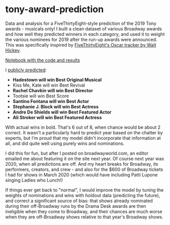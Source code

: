 # tony-award-prediction

Data and analysis for a FiveThirtyEight-style prediction of the 2019 Tony awards - musicals only! I built a clean dataset of various Broadway awards and how well they predicted winners in each category, and used it to weight the various nominees for 2019 after the run-up awards were announced. This was specifically inspired by [FiveThirtyEight's Oscar tracker by Walt Hickey](https://fivethirtyeight.com/features/how-our-oscars-tracker-works/).

[Notebook with the code and results](https://github.com/drsaunders/tony-award-prediction/blob/master/tony-award-prediction.ipynb)

I [publicly predicted](https://www.broadwayworld.com/board/readmessage.php?thread=1117325&boardname=st..):

* **Hadestown will win Best Original Musical**
* Kiss Me, Kate will win Best Revival
* **Rachel Chavkin will win Best Director**
* Tootsie will win Best Score
* **Santino Fontana will win Best Actor**
* **Stephanie J. Block will win Best Actress**
* **Andre De Shields will win Best Featured Actor**
* **Ali Stroker will win Best Featured Actress**

With actual wins in bold. That's 6 out of 8, when chance would be about 2 correct. It wasn't a particularly hard to predict year based on the chatter by experts, but I'm proud that my model didn't incorporate that information at all, and did quite well using purely wins and nominations.

I did this for fun, but after I posted on broadwayworld.com, an editor emailed me about featuring it on the site next year. Of course next year was 2020, when all predictions are off. And my heart breaks for Broadway, its performers, creators, and crew  - and also for the $600 of Broadway tickets I had for shows in March 2020 (which would have including Patti Lupone singing Ladies who Lunch!) 

If things ever get back to "normal", I would improve the model by tuning the weights of nominations and wins with holdout data (predicting the future), and correct a significant source of bias: that shows already nominated during their off-Broadway runs by the Drama Desk awards are then ineligible when they come to Broadway, and their chances are much worse when they are off-Broadway shows relative to that year's Broadway shows.
